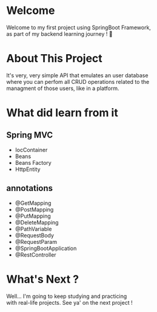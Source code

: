 # Welcome

Welcome to my first project using SpringBoot Framework, <br>
as part of my backend learning journey ! 🚀

# About This Project

It's very, very simple API that emulates an user database <br>
where you can perfom all CRUD operations related to the <br>
managment of those users, like in a platform.

# What did learn from it

## Spring MVC
- IocContainer
- Beans
- Beans Factory
- HttpEntity

## annotations
- @GetMapping
- @PostMapping
- @PutMapping
- @DeleteMapping
- @PathVariable
- @RequestBody
- @RequestParam
- @SpringBootApplication
- @RestController

# What's Next ?

Well... I'm going to keep studying and practicing <br>
with real-life projects. See ya' on the next project !<br>